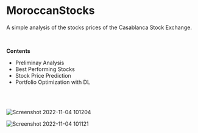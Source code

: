 # MoroccanStocks

A simple analysis of the stocks prices of the Casablanca Stock Exchange.

<br />

**Contents**

- Preliminay Analysis
- Best Performing Stocks
- Stock Price Prediction
- Portfolio Optimization with DL

<br />
<br />

![Screenshot 2022-11-04 101204](https://user-images.githubusercontent.com/28862912/199936097-f3df824a-f393-4e76-88a4-8c0e09b8e809.png)

![Screenshot 2022-11-04 101121](https://user-images.githubusercontent.com/28862912/199936130-56951937-3838-4911-b8b6-19bda94733bc.png)
